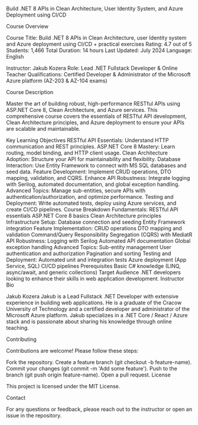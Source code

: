 Build .NET 8 APIs in Clean Architecture, User Identity System, and Azure Deployment using CI/CD

Course Overview

Course Title: Build .NET 8 APIs in Clean Architecture, user Identity system and Azure deployment using CI/CD + practical exercises
Rating: 4.7 out of 5
Students: 1,466
Total Duration: 14 hours
Last Updated: July 2024
Language: English

Instructor: Jakub Kozera
Role: Lead .NET Fullstack Developer & Online Teacher
Qualifications: Certified Developer & Administrator of the Microsoft Azure platform (AZ-203 & AZ-104 exams)

Course Description

Master the art of building robust, high-performance RESTful APIs using ASP.NET Core 8, Clean Architecture, and Azure services. This comprehensive course covers the essentials of RESTful API development, Clean Architecture principles, and Azure deployment to ensure your APIs are scalable and maintainable.

Key Learning Objectives
RESTful API Essentials: Understand HTTP communication and REST principles.
ASP.NET Core 8 Mastery: Learn routing, model binding, and HTTP client usage.
Clean Architecture Adoption: Structure your API for maintainability and flexibility.
Database Interaction: Use Entity Framework to connect with MS SQL databases and seed data.
Feature Development: Implement CRUD operations, DTO mapping, validation, and CQRS.
Enhance API Robustness: Integrate logging with Serilog, automated documentation, and global exception handling.
Advanced Topics: Manage sub-entities, secure APIs with authentication/authorization, and optimize performance.
Testing and Deployment: Write automated tests, deploy using Azure services, and create CI/CD pipelines.
Course Breakdown
Fundamentals:
RESTful API essentials
ASP.NET Core 8 basics
Clean Architecture principles
Infrastructure Setup:
Database connection and seeding
Entity Framework integration
Feature Implementation:
CRUD operations
DTO mapping and validation
Command/Query Responsibility Segregation (CQRS) with MediatR
API Robustness:
Logging with Serilog
Automated API documentation
Global exception handling
Advanced Topics:
Sub-entity management
User authentication and authorization
Pagination and sorting
Testing and Deployment:
Automated unit and integration tests
Azure deployment (App Service, SQL)
CI/CD pipelines
Prerequisites
Basic C# knowledge (LINQ, async/await, and generic collections)
Target Audience
.NET developers looking to enhance their skills in web application development.
Instructor Bio

Jakub Kozera
Jakub is a Lead Fullstack .NET Developer with extensive experience in building web applications. He is a graduate of the Cracow University of Technology and a certified developer and administrator of the Microsoft Azure platform. Jakub specializes in a .NET Core / React / Azure stack and is passionate about sharing his knowledge through online teaching.



Contributing

Contributions are welcome! Please follow these steps:

Fork the repository.
Create a feature branch (git checkout -b feature-name).
Commit your changes (git commit -m 'Add some feature').
Push to the branch (git push origin feature-name).
Open a pull request.
License

This project is licensed under the MIT License.

Contact

For any questions or feedback, please reach out to the instructor or open an issue in the repository.
